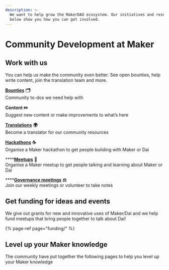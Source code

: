 ```yaml
---
description: >-
  We want to help grow the MakerDAO ecosystem. Our initiatives and resources
  below show you how you can get involved.
---
```


# Community Development at Maker

## Work with us

You can help us make the community even better. See open bounties, help write content, join the translation team and more.

[**Bounties**](work-with-us/bounties/) **🗂**  
Community to-dos we need help with

**Content ✏️**  
Suggest new content or make improvements to what’s here  
  
[**Translations**](work-with-us/translations/) **🌍**  
Become a translator for our community resources  
  
[**Hackathons**](work-with-us/hackathons/) **☕️**  
Organise a Maker hackathon to get people building with Maker or Dai

\*\*\*\*[**Meetups**](work-with-us/meetups/) **👥**  
Organise a Maker meetup to get people talking and learning about Maker or Dai

\*\*\*\*[**Governance meetings**](work-with-us/governance-and-risk-meetings/) **⚖️**  
Join our weekly meetings or volunteer to take notes

## Get funding for ideas and events

We give out grants for new and innovative uses of Maker/Dai and we help fund meetups that bring people together to talk about Dai!

{% page-ref page="funding/" %}

## Level up your Maker knowledge

The community have put together the following pages to help you level up your Maker knowledge

